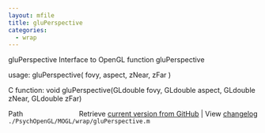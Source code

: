 ```yaml
---
layout: mfile
title: gluPerspective
categories:
  - wrap
---
```


gluPerspective  Interface to OpenGL function gluPerspective

usage:  gluPerspective\( fovy, aspect, zNear, zFar \)

C function:  void gluPerspective\(GLdouble fovy, GLdouble aspect, GLdouble zNear, GLdouble zFar\)


<div class="code_header" style="text-align:right;">
  <span style="float:left;">Path&nbsp;&nbsp;</span> <span class="counter">Retrieve <a href=
  "https://raw.github.com/Psychtoolbox-3/Psychtoolbox-3/beta/./PsychOpenGL/MOGL/wrap/gluPerspective.m">current version from GitHub</a> | View <a href=
  "https://github.com/Psychtoolbox-3/Psychtoolbox-3/commits/beta/./PsychOpenGL/MOGL/wrap/gluPerspective.m">changelog</a></span>
</div>
<div class="code">
  <code>./PsychOpenGL/MOGL/wrap/gluPerspective.m</code>
</div>
